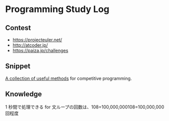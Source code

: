 # Programming Study Log

## Contest

* https://projecteuler.net/
* http://atcoder.jp/
* https://paiza.jp/challenges

## Snippet

[A collection of useful methods](./snippet.py) for competitive programming.

## Knowledge

1 秒間で処理できる for 文ループの回数は、108=100,000,000108=100,000,000 回程度